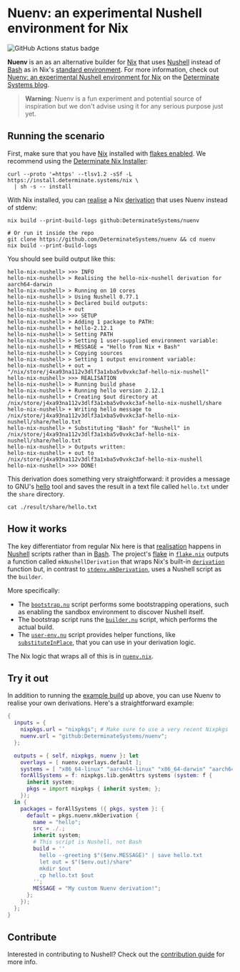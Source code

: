 # Nuenv: an experimental Nushell environment for Nix

![GitHub Actions status badge](https://github.com/DeterminateSystems/nuenv/actions/workflows/ci.yml/badge.svg?branch=main)

**Nuenv** is an as an alternative builder for [Nix] that uses [Nushell] instead of [Bash] as in Nix's [standard environment][stdenv].
For more information, check out [Nuenv: an experimental Nushell environment for Nix][post] on the [Determinate Systems blog][blog].

> **Warning**: Nuenv is a fun experiment and potential source of inspiration but we don't advise using it for any serious purpose just yet.

## Running the scenario

First, make sure that you have [Nix] installed with [flakes enabled][flake]. We recommend using the [Determinate Nix Installer][dni]:

```shell
curl --proto '=https' --tlsv1.2 -sSf -L https://install.determinate.systems/nix \
  | sh -s -- install
```

With Nix installed, you can [realise] a Nix [derivation] that uses Nuenv instead of stdenv:

```shell
nix build --print-build-logs github:DeterminateSystems/nuenv

# Or run it inside the repo
git clone https://github.com/DeterminateSystems/nuenv && cd nuenv
nix build --print-build-logs
```

You should see build output like this:

```shell
hello-nix-nushell> >>> INFO
hello-nix-nushell> > Realising the hello-nix-nushell derivation for aarch64-darwin
hello-nix-nushell> > Running on 10 cores
hello-nix-nushell> > Using Nushell 0.77.1
hello-nix-nushell> > Declared build outputs:
hello-nix-nushell> + out
hello-nix-nushell> >>> SETUP
hello-nix-nushell> > Adding 1 package to PATH:
hello-nix-nushell> + hello-2.12.1
hello-nix-nushell> > Setting PATH
hello-nix-nushell> > Setting 1 user-supplied environment variable:
hello-nix-nushell> + MESSAGE = "Hello from Nix + Bash"
hello-nix-nushell> > Copying sources
hello-nix-nushell> > Setting 1 output environment variable:
hello-nix-nushell> + out = "/nix/store/j4xa93na112v3dlf3a1xba5v0vxkc3af-hello-nix-nushell"
hello-nix-nushell> >>> REALISATION
hello-nix-nushell> > Running build phase
hello-nix-nushell> + Running hello version 2.12.1
hello-nix-nushell> + Creating $out directory at /nix/store/j4xa93na112v3dlf3a1xba5v0vxkc3af-hello-nix-nushell/share
hello-nix-nushell> + Writing hello message to /nix/store/j4xa93na112v3dlf3a1xba5v0vxkc3af-hello-nix-nushell/share/hello.txt
hello-nix-nushell> + Substituting "Bash" for "Nushell" in /nix/store/j4xa93na112v3dlf3a1xba5v0vxkc3af-hello-nix-nushell/share/hello.txt
hello-nix-nushell> > Outputs written:
hello-nix-nushell> + out to /nix/store/j4xa93na112v3dlf3a1xba5v0vxkc3af-hello-nix-nushell
hello-nix-nushell> >>> DONE!
```

This derivation does something very straightforward: it provides a message to GNU's [hello] tool and saves the result in a text file called `hello.txt` under the `share` directory.

```shell
cat ./result/share/hello.txt
```

## How it works

The key differentiator from regular Nix here is that [realisation][realise] happens in [Nushell] scripts rather than in [Bash].
The project's [flake] in [`flake.nix`](./flake.nix) outputs a function called `mkNushellDerivation` that wraps Nix's built-in [`derivation`][derivation] function but, in contrast to [`stdenv.mkDerivation`][stdenv], uses a Nushell script as the `builder`.

More specifically:

- The [`bootstrap.nu`](./nuenv/bootstrap.nu) script performs some bootstrapping operations, such as enabling the sandbox environment to discover Nushell itself.
- The bootstrap script runs the [`builder.nu`](./nuenv/builder.nu) script, which performs the actual build.
- The [`user-env.nu`](./nuenv/user-env.nu) script provides helper functions, like [`substituteInPlace`](./nuenv/user-env.nu#L79-L94), that you can use in your derivation logic.

The Nix logic that wraps all of this is in [`nuenv.nix`](./lib/nuenv.nix#L2-L60).

## Try it out

In addition to running the [example build](#running-the-scenario) up above, you can use Nuenv to realise your own derivations.
Here's a straightforward example:

```nix
{
  inputs = {
    nixpkgs.url = "nixpkgs"; # Make sure to use a very recent Nixpkgs
    nuenv.url = "github:DeterminateSystems/nuenv";
  };

  outputs = { self, nixpkgs, nuenv }: let
    overlays = [ nuenv.overlays.default ];
    systems = [ "x86_64-linux" "aarch64-linux" "x86_64-darwin" "aarch64-darwin" ];
    forAllSystems = f: nixpkgs.lib.genAttrs systems (system: f {
      inherit system;
      pkgs = import nixpkgs { inherit system; };
    });
  in {
    packages = forAllSystems ({ pkgs, system }: {
      default = pkgs.nuenv.mkDerivation {
        name = "hello";
        src = ./.;
        inherit system;
        # This script is Nushell, not Bash
        build = ''
          hello --greeting $"($env.MESSAGE)" | save hello.txt
          let out = $"($env.out)/share"
          mkdir $out
          cp hello.txt $out
        '';
        MESSAGE = "My custom Nuenv derivation!";
      };
    });
  };
}
```

## Contribute

Interested in contributing to Nushell? Check out the [contribution guide](./CONTRIBUTING.md) for more info.

[bash]: https://gnu.org/software/bash
[blog]: https://determinate.systems/posts
[derivation]: https://zero-to-nix.com/concepts/derivations
[dni]: https://github.com/DeterminateSystems/nix-installer
[flake]: https://zero-to-nix.com/concepts/flakes
[hello]: https://gnu.org/software/hello
[nix]: https://nixos.org
[nushell]: https://nushell.sh
[post]: https://determinate.systems/posts/nuenv
[realise]: https://zero-to-nix.com/concepts/realisation
[stdenv]: https://ryantm.github.io/nixpkgs/stdenv/stdenv
